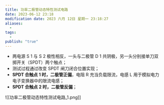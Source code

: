 ```yaml
---
title: 功率二极管动态特性测试电路
date: 2023-06-12 23:18
modification date: 2023 六月 12日 星期一 23:18:27
aliases:
  - 
tags:
  - 
publish: "true"
---
```


- 两电源 S 1 与 S 2 极性相反，一头与二极管 D 1 共阴极，另一头分别接单刀双掷开关（SPDT）两个触点；
- 测试过程通过改变 SPDT 闸刀闭合位置实现；
- **SPDT 合触点 1 时，二极管正偏**，电阻 R 充当负载限流，电感 L 用于模拟电力电子变换器中的限流电感；
- **SPDT 合触点 2 时，二极管反偏**；

![[功率二极管动态特性测试电路_1.png]]